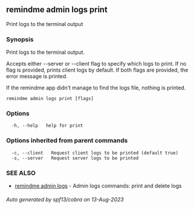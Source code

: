 ## remindme admin logs print

Print logs to the terminal output

### Synopsis

Print logs to the terminal output.

Accepts either --server or --client flag to specify which logs to print.
If no flag is provided, prints client logs by default.
If both flags are provided, the error message is printed.

If the remindme app didn't manage to find the logs file, nothing is printed.

```
remindme admin logs print [flags]
```

### Options

```
  -h, --help   help for print
```

### Options inherited from parent commands

```
  -c, --client   Request client logs to be printed (default true)
  -s, --server   Request server logs to be printed
```

### SEE ALSO

* [remindme admin logs](remindme_admin_logs.md)	 - Admin logs commands: print and delete logs

###### Auto generated by spf13/cobra on 13-Aug-2023
